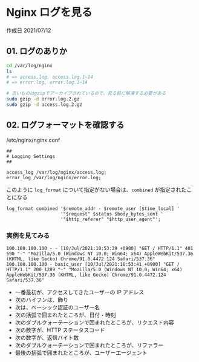 # Nginx ログを見る

作成日 2021/07/12

## 01. ログのありか

```bash
cd /var/log/nginx
ls
# => access.log, access.log.1~14
# => error.log, error.log.1~14

# 古いものはgzipでアーカイブされているので、見る前に解凍する必要がある
sudo gzip -d error.log.2.gz
sudo gzip -d access.log.2.gz
```

## 02. ログフォーマットを確認する

/etc/nginx/nginx.conf

```text
##
# Logging Settings
##

access_log /var/log/nginx/access.log;
error_log /var/log/nginx/error.log;
```

このように `log_format` について指定がない場合は、`combined` が指定されたことになる

```text
log_format combined '$remote_addr - $remote_user [$time_local] '
                    '"$request" $status $body_bytes_sent '
                    '"$http_referer" "$http_user_agent"';
```

### 実例を見てみる

```text
100.100.100.100 - - [10/Jul/2021:10:53:39 +0900] "GET / HTTP/1.1" 401 590 "-" "Mozilla/5.0 (Windows NT 10.0; Win64; x64) AppleWebKit/537.36 (KHTML, like Gecko) Chrome/91.0.4472.124 Safari/537.36"
100.100.100.100 - basic_user [10/Jul/2021:10:53:41 +0900] "GET / HTTP/1.1" 200 1289 "-" "Mozilla/5.0 (Windows NT 10.0; Win64; x64) AppleWebKit/537.36 (KHTML, like Gecko) Chrome/91.0.4472.124 Safari/537.36"
```

- 一番最初が、アクセスしてきたユーザーの IP アドレス
- 次のハイフンは、飾り
- 次は、ベーシック認証のユーザー名
- 次の括弧で囲まれたところが、日付・時刻
- 次のダブルクォーテーションで囲まれたところが、リクエスト内容
- 次の数字が、HTTP ステータスコード
- 次の数字が、返信バイト数
- 次のダブルクォーテーションで囲まれたところが、リファラー
- 最後の括弧で囲まれたところが、ユーザーエージェント
